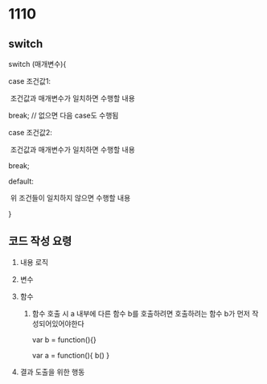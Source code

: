 # 1110

## switch

switch (매개변수){

   case 조건값1:

​     조건값과 매개변수가 일치하면 수행할 내용

   break; // 없으면 다음 case도 수행됨

   case 조건값2:

​     조건값과 매개변수가 일치하면 수행할 내용

   break;

   default:

​     위 조건들이 일치하지 않으면 수행할 내용

 }

## 코드 작성 요령

1. 내용 로직

2. 변수

3. 함수

   1. 함수 호출 시 a 내부에 다른 함수 b를 호출하려면 호출하려는 함수 b가 먼저 작성되어있어야한다

      var b = function(){}

      var a = function(){ b() }

4. 결과 도출을 위한 행동

